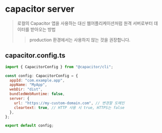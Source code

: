 # capacitor server

> 로컬의 Capacitor 앱을 사용하는 대신 웹어플리케이션처럼 원격 서버로부터 데이터를 받아오는 방법
>
> > production 환경에서는 사용하지 않는 것을 권장합니다.

## capacitor.config.ts

```js
import { CapacitorConfig } from "@capacitor/cli";

const config: CapacitorConfig = {
  appId: "com.example.app",
  appName: "MyApp",
  webDir: "dist",
  bundledWebRuntime: false,
  server: {
    url: "https://my-custom-domain.com", // 변경할 도메인
    cleartext: true, // HTTP 사용 시 true, HTTPS는 false
  },
};

export default config;
```
